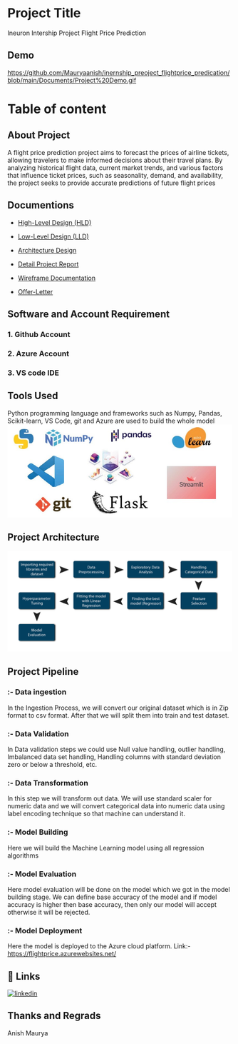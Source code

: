
# Project Title

Ineuron Intership Project Flight Price Prediction


## Demo

https://github.com/Mauryaanish/inernship_preoject_flightprice_predication/blob/main/Documents/Project%20Demo.gif

# Table of content

## About Project
A flight price prediction project aims to forecast the prices of airline tickets, allowing travelers to make informed decisions about their travel plans. By analyzing historical flight data, current market trends, and various factors that influence ticket prices, such as seasonality, demand, and availability, the project seeks to provide accurate predictions of future flight prices

## Documentions
- [High-Level Design (HLD)](https://github.com/Mauryaanish/inernship_preoject_flightprice_predication/blob/main/Documents/HLD%20Flight%20Price%20Prediction.pdf)

- [Low-Level Design (LLD)](https://github.com/Mauryaanish/inernship_preoject_flightprice_predication/blob/main/Documents/LLD%20Flight%20Price%20Prediction.pdf)

- [Architecture Design](https://github.com/Mauryaanish/inernship_preoject_flightprice_predication/blob/main/Documents/Architecture%20Design%20Flightt%20Price%20Prediction%20(1).pdf)

- [Detail Project Report](https://github.com/Mauryaanish/inernship_preoject_flightprice_predication/blob/main/Documents/Detail%20Project%20Report%20(1).pdf)

- [Wireframe Documentation](https://github.com/Mauryaanish/inernship_preoject_flightprice_predication/blob/main/Documents/Wireframe%20Documentation%20Flight%20Price%20Prediction%20(1).pdf)


- [Offer-Letter](https://github.com/Mauryaanish/inernship_preoject_flightprice_predication/blob/main/Documents/offer%20latter.pdf)

## Software and Account Requirement
 ### 1. Github Account
### 2. Azure Account
### 3. VS code IDE

## Tools Used

Python programming language and frameworks such as Numpy, Pandas, Scikit-learn, VS Code, git and Azure are used to build the whole model
![App Screenshot](https://github.com/Mauryaanish/inernship_preoject_flightprice_predication/blob/main/Images/Annotation%202023-06-10%20222504.jpg)

## Project Architecture

![App Screenshot](https://github.com/Mauryaanish/inernship_preoject_flightprice_predication/blob/main/Images/Architecture%202.png)



## Project Pipeline

### :- Data ingestion
In the Ingestion Process, we will convert our original dataset which is in Zip format to csv format. After that we will split them into train and test dataset.

### :- Data Validation 
In Data validation steps we could use Null value handling, outlier handling, Imbalanced data set handling, Handling columns with standard deviation zero or below a threshold, etc.

### :- Data Transformation
In this step we will transform out data. We will use standard scaler for numeric data and we will convert categorical data into numeric data using label encoding technique so that machine can understand it.

### :- Model Building 
Here we will build the Machine Learning model using all regression algorithms

### :- Model Evaluation
Here model evaluation will be done on the model which we got in the model building stage. We can define base accuracy of the model and if model accuracy is higher then base accuracy, then only our model will accept otherwise it will be rejected.

### :- Model Deployment 
Here the model is deployed to the Azure cloud platform.
Link:- https://flightprice.azurewebsites.net/
## 🔗 Links
[![linkedin](https://img.shields.io/badge/linkedin-0A66C2?style=for-the-badge&logo=linkedin&logoColor=white)](https://www.linkedin.com/in/maurya-anish-1457bb13b)


## Thanks and Regrads
Anish Maurya

